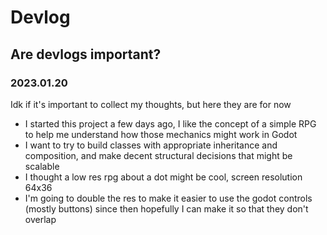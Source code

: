 # Devlog

## Are devlogs important?
### 2023.01.20

Idk if it's important to collect my thoughts, but here they are for now
* I started this project a few days ago, I like the concept of a simple RPG to help me understand how those mechanics might work in Godot
* I want to try to build classes with appropriate inheritance and composition, and make decent structural decisions that might be scalable
* I thought a low res rpg about a dot might be cool, screen resolution 64x36
* I'm going to double the res to make it easier to use the godot controls (mostly buttons) since then hopefully I can make it so that they don't overlap
